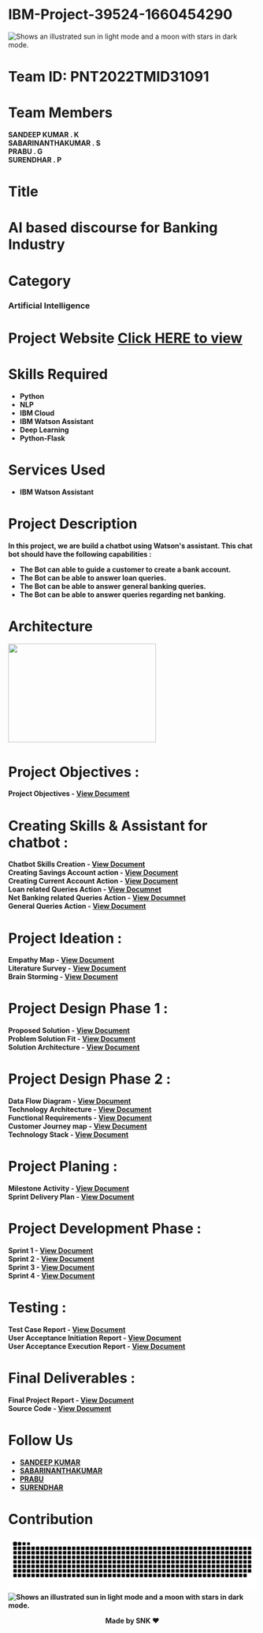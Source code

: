 

# IBM-Project-39524-1660454290
<picture>
  <source media="(prefers-color-scheme: dark)" srcset="https://user-images.githubusercontent.com/114660853/202789509-cde6d113-8a40-472f-b612-ac5f0c384780.gif">
  <source media="(prefers-color-scheme: light)" srcset="https://user-images.githubusercontent.com/114660853/202789509-cde6d113-8a40-472f-b612-ac5f0c384780.gif">
  <img alt="Shows an illustrated sun in light mode and a moon with stars in dark mode." src="https://user-images.githubusercontent.com/114660853/202789509-cde6d113-8a40-472f-b612-ac5f0c384780.gif">
</picture>

# Team ID: PNT2022TMID31091
# Team Members
<b> SANDEEP KUMAR . K <b><br>
<b> SABARINANTHAKUMAR . S<b><br>
<b> PRABU . G<b><br>
<b> SURENDHAR . P<b>



# Title

<h1> AI based discourse for Banking Industry<h1>

  


# Category 
<h3>Artificial Intelligence<h3>
  
# Project Website [Click HERE to view](https://sabari-snk.github.io/bankify/)

# Skills Required
  
  <ul>
  <li>Python</li>
  <li>NLP</li>
  <li>IBM Cloud</li>
  <li>IBM Watson Assistant</li>
  <li>Deep Learning</li>
  <li>Python-Flask</li>
</ul>



# Services Used

<ul>
  <li>IBM Watson Assistant</li>
  </ul>

# Project Description
In this project, we are build a chatbot using Watson's assistant. This chat bot should have the following capabilities :
  
  <ul>

<li>The Bot can able to guide a customer to create a bank account.</li>
  <li>The Bot can be able to answer loan queries.</li>
<li>The Bot can be able to answer general banking queries.</li>
<li>The Bot can be able to answer queries regarding net banking.</li>
    </ul>

# Architecture 
<img src="https://user-images.githubusercontent.com/114660853/202467808-e443e047-c3cf-49fb-9561-9f66c5d5bfdc.png"  width="300" height="200">
  
# Project Objectives : 
  Project Objectives - [View Document](https://github.com/IBM-EPBL/IBM-Project-39524-1660454290/tree/main/Project%20Objectives)
  
# Creating Skills & Assistant for chatbot :
  Chatbot Skills Creation - [View Document](https://github.com/IBM-EPBL/IBM-Project-39524-1660454290/blob/main/Creating%20Skills%20%26%20Assistant%20for%20Chatbot/CREATING%20CHATBOT%20SKILLS.pdf)<br>
  Creating Savings Account action - [View Document](https://github.com/IBM-EPBL/IBM-Project-39524-1660454290/blob/main/Creating%20Skills%20%26%20Assistant%20for%20Chatbot/CREATING%20SAVING%20ACCOUNT%20ACTION.pdf)<br>
  Creating Current Account Action - [View Document](https://github.com/IBM-EPBL/IBM-Project-39524-1660454290/blob/main/Creating%20Skills%20%26%20Assistant%20for%20Chatbot/Creating%20Current%20Account%20Action.pdf)<br>
  Loan related Queries Action - [View Documnet](https://github.com/IBM-EPBL/IBM-Project-39524-1660454290/blob/main/Creating%20Skills%20%26%20Assistant%20for%20Chatbot/Creating%20Loan%20Account%20Action.pdf)<br>
  Net Banking related Queries Action - [View Documnet](https://github.com/IBM-EPBL/IBM-Project-39524-1660454290/blob/main/Creating%20Skills%20%26%20Assistant%20for%20Chatbot/Creating%20Netbanking%20Action.pdf)<br>
  General Queries Action - [View Document](https://github.com/IBM-EPBL/IBM-Project-39524-1660454290/blob/main/Creating%20Skills%20%26%20Assistant%20for%20Chatbot/CREATING%20GENERAL%20QUERY%20ACTION.pdf)
  
 # Project Ideation :
  Empathy Map - [View Document](https://github.com/IBM-EPBL/IBM-Project-39524-1660454290/blob/main/Pre%20development/Ideation/Empathy%20Map%20(1).pdf)<br>
  Literature Survey - [View Document](https://github.com/IBM-EPBL/IBM-Project-39524-1660454290/blob/main/Pre%20development/Ideation/LITERATURE-SURVEY-AI%20BASED%20DISCOURSE%20FOR%20BANKING%20INDUSTRY.pdf)<br>
  Brain Storming - [View Document](https://github.com/IBM-EPBL/IBM-Project-39524-1660454290/blob/main/Pre%20development/Ideation/Brain%20Storming.pdf)<br>
  
# Project Design Phase 1 :
  Proposed Solution - [View Document](https://github.com/IBM-EPBL/IBM-Project-39524-1660454290/blob/main/Pre%20development/Project%20design%20phase%201/Proposed%20solution.pdf)<br>
  Problem Solution Fit - [View Document](https://github.com/IBM-EPBL/IBM-Project-39524-1660454290/blob/main/Pre%20development/Project%20design%20phase%201/Problem%20Solution%20Fit.pdf)<br>
  Solution Architecture - [View Document](https://github.com/IBM-EPBL/IBM-Project-39524-1660454290/blob/main/Pre%20development/Project%20design%20phase%201/Solution%20Architecture.pdf)
  
 # Project Design Phase 2 :
  Data Flow Diagram - [View Document](https://github.com/IBM-EPBL/IBM-Project-39524-1660454290/blob/main/Pre%20development/Project%20design%20phase%202/Data%20flow%20diagrams%20and%20User%20stories%20(2).pdf)<br>
  Technology Architecture - [View Document](https://github.com/IBM-EPBL/IBM-Project-39524-1660454290/blob/main/Pre%20development/Project%20design%20phase%202/Technology%20Architecture.pdf)<br>
  Functional Requirements - [View Document](https://github.com/IBM-EPBL/IBM-Project-39524-1660454290/blob/main/Pre%20development/Project%20design%20phase%202/Functional%20Requirements.pdf)<br>
  Customer Journey map - [View Document](https://github.com/IBM-EPBL/IBM-Project-39524-1660454290/blob/main/Pre%20development/Project%20design%20phase%202/Customer%20Journey-Map.pdf)<br>
  Technology Stack - [View Document](https://github.com/IBM-EPBL/IBM-Project-39524-1660454290/blob/main/Pre%20development/Project%20design%20phase%202/Technology%20Architecture.pdf)
  
  # Project Planing :
  Milestone Activity - [View Document](https://github.com/IBM-EPBL/IBM-Project-39524-1660454290/blob/main/Pre%20development/Project%20planning/Milestone%20and%20activity--list.pdf)<br>
  Sprint Delivery Plan - [View Document](https://github.com/IBM-EPBL/IBM-Project-39524-1660454290/blob/main/Pre%20development/Project%20planning/Sprint%20Delivery-Plan.pdf)
  
  # Project Development Phase :
  Sprint 1 - [View Document](https://github.com/IBM-EPBL/IBM-Project-39524-1660454290/blob/main/Project%20Development%20Phase/Sprint%201/Sprint%20-%201.pdf)<br>
  Sprint 2 - [View Document](https://github.com/IBM-EPBL/IBM-Project-39524-1660454290/blob/main/Project%20Development%20Phase/Sprint%202/Sprint%20-%202.pdf)<br>
  Sprint 3 - [View Document](https://github.com/IBM-EPBL/IBM-Project-39524-1660454290/blob/main/Project%20Development%20Phase/Sprint%203/Sprint%20.%203.pdf)<br>
  Sprint 4 - [View Document](https://github.com/IBM-EPBL/IBM-Project-39524-1660454290/blob/main/Project%20Development%20Phase/Sprint%204/Sprint%20.4.pdf)
  
  # Testing :
  Test Case Report - [View Document](https://github.com/IBM-EPBL/IBM-Project-39524-1660454290/blob/main/Project%20Development%20Phase/Testing/Testcase%20Report.pdf)<br>
  User Acceptance Initiation Report - [View Document](https://github.com/IBM-EPBL/IBM-Project-39524-1660454290/blob/main/Project%20Development%20Phase/Testing/User%20Acceptance%20Initiation%20and%20Desgin.pdf)<br>
  User Acceptance Execution Report - [View Document](https://github.com/IBM-EPBL/IBM-Project-39524-1660454290/blob/main/Project%20Development%20Phase/Testing/UAT%20Report%20.pdf)
  
  # Final Deliverables : 
  Final Project Report - [View Document]()<br>
  Source Code - [View Document](https://github.com/IBM-EPBL/IBM-Project-39524-1660454290/tree/main/Final%20Deliverables/Source%20Code)
  
  
# Follow Us 
  <ul>
    <li><b><a href="https://www.instagram.com/mr.chubby_charm/">SANDEEP KUMAR </a></b></li>
  <li><b><a href="https://www.instagram.com/sabari_snk_7665_/">SABARINANTHAKUMAR </a></b></li>
  <li><b><a href="https://www.instagram.com/prabu_solo__/">PRABU </a></b></li>
  <li><b><a href="https://www.instagram.com/surendhar_blackdevil/">SURENDHAR</a></b></li>
  
  </ul>
  
# Contribution 
  
<picture>
  <source media="(prefers-color-scheme: dark)" srcset="https://raw.githubusercontent.com/Platane/snk/output/github-contribution-grid-snake.svg">
  <source media="(prefers-color-scheme: light)" srcset="https://raw.githubusercontent.com/Platane/snk/output/github-contribution-grid-snake.svg">
  <img alt="Shows an illustrated sun in light mode and a moon with stars in dark mode." src="https://raw.githubusercontent.com/Platane/snk/output/github-contribution-grid-snake.svg">
</picture>
  
  <picture>
  <source media="(prefers-color-scheme: dark)" srcset="https://raw.githubusercontent.com/trinib/trinib/main/.images/footer.svg">
  <source media="(prefers-color-scheme: light)" srcset="https://raw.githubusercontent.com/trinib/trinib/main/.images/footer.svg">
  <img alt="Shows an illustrated sun in light mode and a moon with stars in dark mode." src="https://raw.githubusercontent.com/trinib/trinib/main/.images/footer.svg">
</picture>
  
  
  <p align="center">Made by SNK ❤</p>
